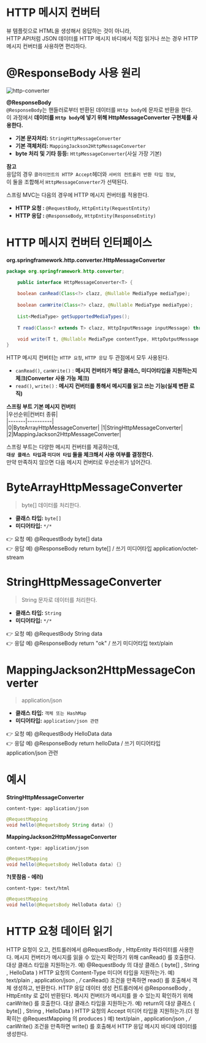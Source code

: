 HTTP 메시지 컨버터
======================  
  
뷰 템플릿으로 HTML을 생성해서 응답하는 것이 아니라,    
HTTP API처럼 JSON 데이터를 HTTP 메시지 바디에서 직접 읽거나 쓰는 경우 HTTP 메시지 컨버터를 사용하면 편리하다.   
  
# @ResponseBody 사용 원리    

![http-converter](https://user-images.githubusercontent.com/50267433/128208586-83a1086f-a38d-4851-961d-068008d77fcb.PNG)  
  
**@ResponseBody**          
`@ResponseBody`는 핸들러로부터 반환된 데이터를 `Http body`에 문자로 반환을 한다.              
이 과정에서 **데이터를 `Http body`에 넣기 위해 HttpMessageConverter 구현체를 사용한다.**                  
     
* **기본 문자처리:** `StringHttpMessageConverter`     
* **기본 객체처리:** `MappingJackson2HttpMessageConverter`        
* **byte 처리 및 기타 등등:** `HttpMessageConverter`(사실 가장 기본)       
       
**참고**   
응답의 경우 `클라이언트의 HTTP Accept`헤더와 `서버의 컨트롤러 반환 타입 정보`,    
이 둘을 조합해서 `HttpMessageConverter`가 선택된다.          
       
스프링 MVC는 다음의 경우에 HTTP 메시지 컨버터를 적용한다.   
* **HTTP 요청 :** `@RequestBody`, `HttpEntity(RequestEntity)`   
* **HTTP 응답 :** `@ResponseBody`, `HttpEntity(ResponseEntity)`       
  
# HTTP 메시지 컨버터 인터페이스
**org.springframework.http.converter.HttpMessageConverter**  
```java
package org.springframework.http.converter;

    public interface HttpMessageConverter<T> {
    
    boolean canRead(Class<?> clazz, @Nullable MediaType mediaType);
    
    boolean canWrite(Class<?> clazz, @Nullable MediaType mediaType);
    
    List<MediaType> getSupportedMediaTypes();
    
    T read(Class<? extends T> clazz, HttpInputMessage inputMessage) throws IOException, HttpMessageNotReadableException;
    
    void write(T t, @Nullable MediaType contentType, HttpOutputMessage outputMessage) throws IOException, HttpMessageNotWritableException;
}
```    
HTTP 메시지 컨버터는 `HTTP 요청`, `HTTP 응답` 두 관점에서 모두 사용된다.    
   
* `canRead()`, `canWrite()` : **메시지 컨버터가 해당 클래스, 미디어타입을 지원하는지 체크(Converter 사용 가능 체크)**        
* `read()`, `write()` : **메시지 컨버터를 통해서 메시지를 읽고 쓰는 기능(실제 변환 로직)**            
    
**스프링 부트 기본 메시지 컨버터**     
|우선순위|컨버터 종류|   
|-------|----------|   
|0|ByteArrayHttpMessageConverter|
|1|StringHttpMessageConverter|
|2|MappingJackson2HttpMessageConverter|
   
스프링 부트는 다양한 메시지 컨버터를 제공하는데,     
**`대상 클래스 타입`과 `미디어 타입` 둘을 체크해서 사용 여부를 결정한다.**          
만약 만족하지 않으면 다음 메시지 컨버터로 우선순위가 넘어간다.    

# ByteArrayHttpMessageConverter  
> byte[] 데이터를 처리한다.   
  
* **클래스 타입:** `byte[]`  
* **미디어타입:** `*/*` 
     
👉 요청 예) @RequestBody byte[] data       
👉 응답 예) @ResponseBody return byte[] / 쓰기 미디어타입 application/octet-stream       


# StringHttpMessageConverter
> String 문자로 데이터를 처리한다.   
   
* **클래스 타입:** `String` 
* **미디어타입:** `*/*`   
   
👉 요청 예) @RequestBody String data      
👉 응답 예) @ResponseBody return "ok" / 쓰기 미디어타입 text/plain       
  
# MappingJackson2HttpMessageConverter   
> application/json
  
* **클래스 타입:** `객체 또는 HashMap`        
* **미디어타입:** `application/json 관련`       
  
👉 요청 예) @RequestBody HelloData data      
👉 응답 예) @ResponseBody return helloData / 쓰기 미디어타입 application/json 관련     

# 예시  
**StringHttpMessageConverter**  
```http
content-type: application/json
```
```java
@RequestMapping
void hello(@RequetsBody String data) {}
```

**MappingJackson2HttpMessageConverter**  
```http
content-type: application/json
```
```java
@RequestMapping
void hello(@RequetsBody HelloData data) {}
```
 
**?(못참음 - 에러)**
```http
content-type: text/html
```
```java  
@RequestMapping
void hello(@RequetsBody HelloData data) {}
```

# HTTP 요청 데이터 읽기
HTTP 요청이 오고, 컨트롤러에서 @RequestBody , HttpEntity 파라미터를 사용한다.
메시지 컨버터가 메시지를 읽을 수 있는지 확인하기 위해 canRead() 를 호출한다.
대상 클래스 타입을 지원하는가.
예) @RequestBody 의 대상 클래스 ( byte[] , String , HelloData )
HTTP 요청의 Content-Type 미디어 타입을 지원하는가.
예) text/plain , application/json , */*
canRead() 조건을 만족하면 read() 를 호출해서 객체 생성하고, 반환한다.
HTTP 응답 데이터 생성
컨트롤러에서 @ResponseBody , HttpEntity 로 값이 반환된다.
메시지 컨버터가 메시지를 쓸 수 있는지 확인하기 위해 canWrite() 를 호출한다.
대상 클래스 타입을 지원하는가.
예) return의 대상 클래스 ( byte[] , String , HelloData )
HTTP 요청의 Accept 미디어 타입을 지원하는가.(더 정확히는 @RequestMapping 의 produces )
예) text/plain , application/json , */*
canWrite() 조건을 만족하면 write() 를 호출해서 HTTP 응답 메시지 바디에 데이터를 생성한다.
